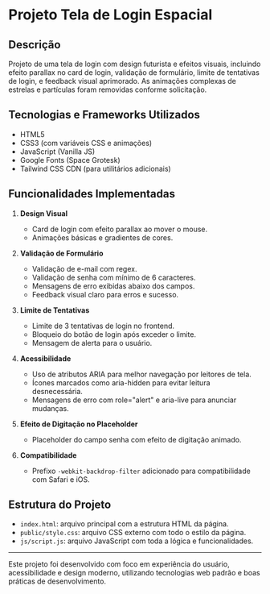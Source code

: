 # Projeto Tela de Login Espacial

## Descrição
Projeto de uma tela de login com design futurista e efeitos visuais, incluindo efeito parallax no card de login, validação de formulário, limite de tentativas de login, e feedback visual aprimorado. As animações complexas de estrelas e partículas foram removidas conforme solicitação.

## Tecnologias e Frameworks Utilizados
- HTML5
- CSS3 (com variáveis CSS e animações)
- JavaScript (Vanilla JS)
- Google Fonts (Space Grotesk)
- Tailwind CSS CDN (para utilitários adicionais)

## Funcionalidades Implementadas
1. **Design Visual**
   - Card de login com efeito parallax ao mover o mouse.
   - Animações básicas e gradientes de cores.

2. **Validação de Formulário**
   - Validação de e-mail com regex.
   - Validação de senha com mínimo de 6 caracteres.
   - Mensagens de erro exibidas abaixo dos campos.
   - Feedback visual claro para erros e sucesso.

3. **Limite de Tentativas**
   - Limite de 3 tentativas de login no frontend.
   - Bloqueio do botão de login após exceder o limite.
   - Mensagem de alerta para o usuário.

4. **Acessibilidade**
   - Uso de atributos ARIA para melhor navegação por leitores de tela.
   - Ícones marcados como aria-hidden para evitar leitura desnecessária.
   - Mensagens de erro com role="alert" e aria-live para anunciar mudanças.

5. **Efeito de Digitação no Placeholder**
   - Placeholder do campo senha com efeito de digitação animado.

6. **Compatibilidade**
   - Prefixo `-webkit-backdrop-filter` adicionado para compatibilidade com Safari e iOS.

## Estrutura do Projeto
- `index.html`: arquivo principal com a estrutura HTML da página.
- `public/style.css`: arquivo CSS externo com todo o estilo da página.
- `js/script.js`: arquivo JavaScript com toda a lógica e funcionalidades.

---

Este projeto foi desenvolvido com foco em experiência do usuário, acessibilidade e design moderno, utilizando tecnologias web padrão e boas práticas de desenvolvimento.

